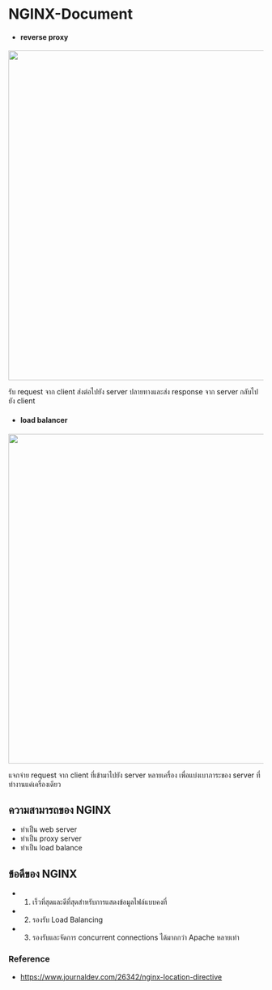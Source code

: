 # NGINX-Document

- #### reverse proxy 

<p align="center" ><img width="650px" src="https://user-images.githubusercontent.com/15135199/93990294-2632e900-fdb5-11ea-9313-8ee570f41b40.png"/></p>


  รับ request จาก client ส่งต่อไปยัง server ปลายทางและส่ง response จาก server กลับไปยัง client

- #### load balancer 

<p align="center" ><img width="650px" src="https://user-images.githubusercontent.com/15135199/93993317-ccccb900-fdb8-11ea-97fc-84c7f5cefa91.png"/></p>

  แจกจ่าย request จาก client ที่เข้ามาไปยัง server หลายเครื่อง เพื่อแบ่งเบาภาระของ server ที่ทำงานแค่เครื่องเดียว


## ความสามารถของ NGINX

- ทำเป็น web server
- ทำเป็น proxy server
- ทำเป็น load balance 

## ข้อดีของ NGINX

- 1. เร็วที่สุดและดีที่สุดสำหรับการแสดงข้อมูลไฟล์แบบคงที่

- 2. รองรับ Load Balancing

- 3. รองรับและจัดการ  concurrent connections ได้มากกว่า Apache หลายเท่า

### Reference 

- https://www.journaldev.com/26342/nginx-location-directive
